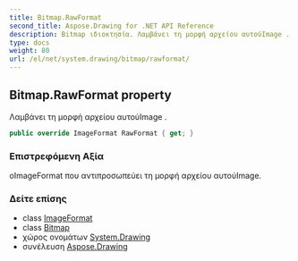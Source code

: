 ```yaml
---
title: Bitmap.RawFormat
second_title: Aspose.Drawing for .NET API Reference
description: Bitmap ιδιοκτησία. Λαμβάνει τη μορφή αρχείου αυτούImage .
type: docs
weight: 80
url: /el/net/system.drawing/bitmap/rawformat/
---
```

## Bitmap.RawFormat property

Λαμβάνει τη μορφή αρχείου αυτούImage .

```csharp
public override ImageFormat RawFormat { get; }
```

### Επιστρεφόμενη Αξία

οImageFormat που αντιπροσωπεύει τη μορφή αρχείου αυτούImage.

### Δείτε επίσης

* class [ImageFormat](../../../system.drawing.imaging/imageformat/)
* class [Bitmap](../)
* χώρος ονομάτων [System.Drawing](../../bitmap/)
* συνέλευση [Aspose.Drawing](../../../)


